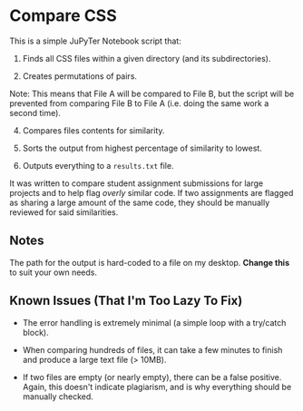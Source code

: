 # Compare CSS

This is a simple JuPyTer Notebook script that: 

1. Finds all CSS files within a given directory (and its subdirectories).

2. Creates permutations of pairs.

  Note: This means that File A will be compared to File B, but the script will be prevented from comparing File B to File A (i.e. doing the same work a second time). 

4. Compares files contents for similarity. 

5. Sorts the output from highest percentage of similarity to lowest.

6. Outputs everything to a `results.txt` file.

It was written to compare student assignment submissions for large projects and to help flag _overly_ similar code. If two assignments are flagged as sharing a large amount of the same code, they should be manually reviewed for said similarities. 


## Notes

The path for the output is hard-coded to a file on my desktop. **Change this** to suit your own needs.


## Known Issues (That I'm Too Lazy To Fix)

- The error handling is extremely minimal (a simple loop with a try/catch block).

- When comparing hundreds of files, it can take a few minutes to finish and produce a large text file (> 10MB). 

- If two files are empty (or nearly empty), there can be a false positive. Again, this doesn't indicate plagiarism, and is why everything should be manually checked.
